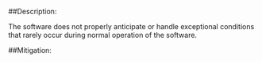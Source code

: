 ##Description:

The software does not properly anticipate or handle exceptional conditions that rarely occur during normal operation of the software.



##Mitigation:
